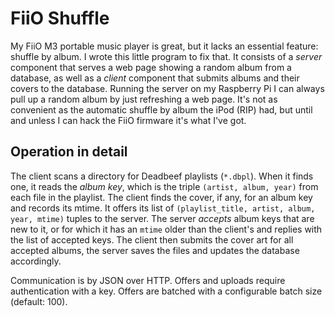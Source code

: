 # FiiO Shuffle

My FiiO M3 portable music player is great, but it lacks an essential feature: shuffle by album.
I wrote this little program to fix that.
It consists of a *server* component that serves a web page showing a random album from a database, as well as a *client* component that submits albums and their covers to the database.
Running the server on my Raspberry Pi I can always pull up a random album by just refreshing a web page.
It's not as convenient as the automatic shuffle by album the iPod (RIP) had, but until and unless I can hack the FiiO firmware it's what I've got.

## Operation in detail

The client scans a directory for Deadbeef playlists (`*.dbpl`).
When it finds one, it reads the *album key*, which is the triple `(artist, album, year)` from each file in the playlist.
The client finds the cover, if any, for an album key and records its mtime.
It offers its list of `(playlist_title, artist, album, year, mtime)` tuples to the server.
The server *accepts* album keys that are new to it, or for which it has an `mtime` older than the client's and replies with the list of accepted keys.
The client then submits the cover art for all accepted albums, the server saves the files and updates the database accordingly.

Communication is by JSON over HTTP.
Offers and uploads require authentication with a key.
Offers are batched with a configurable batch size (default: 100).
